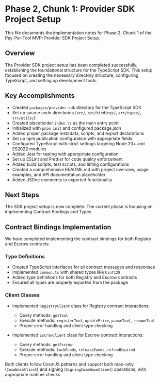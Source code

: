# Phase 2, Chunk 1: Provider SDK Project Setup

This file documents the implementation notes for Phase 2, Chunk 1 of the Pay-Per-Tool MVP: Provider SDK Project Setup.

## Overview
The Provider SDK project setup has been completed successfully, establishing the foundational structure for the TypeScript SDK. This setup focused on creating the necessary directory structure, configuring TypeScript, and setting up development tools.

## Key Accomplishments
- Created `packages/provider-sdk` directory for the TypeScript SDK
- Set up source code directories (`src/`, `src/bindings/`, `src/types/`, `src/utils/`)
- Created placeholder `index.ts` as the main entry point
- Initialized with `pnpm init` and configured package.json
- Added proper package metadata, scripts, and export declarations
- Set up npm publication configuration with appropriate fields
- Configured TypeScript with strict settings targeting Node 20+ and ES2022 modules
- Added Jest for testing with appropriate configuration
- Set up ESLint and Prettier for code quality enforcement
- Added build scripts, test scripts, and linting configurations
- Created a comprehensive README.md with project overview, usage examples, and API documentation placeholder
- Added JSDoc comments to exported functionality

## Next Steps
The SDK project setup is now complete. The current phase is focusing on implementing Contract Bindings and Types.

## Contract Bindings Implementation
We have completed implementing the contract bindings for both Registry and Escrow contracts:

### Type Definitions
- Created TypeScript interfaces for all contract messages and responses
- Implemented `common.ts` with shared types like `Uint128`
- Added type definitions for both Registry and Escrow contracts
- Ensured all types are properly exported from the package

### Client Classes
- Implemented `RegistryClient` class for Registry contract interactions:
  - Query methods: `getTool`
  - Execute methods: `registerTool`, `updatePrice`, `pauseTool`, `resumeTool`
  - Proper error handling and client type checking

- Implemented `EscrowClient` class for Escrow contract interactions:
  - Query methods: `getEscrow`
  - Execute methods: `lockFunds`, `releaseFunds`, `refundExpired`
  - Proper error handling and client type checking

Both clients follow CosmJS patterns and support both read-only (`CosmWasmClient`) and signing (`SigningCosmWasmClient`) operations, with appropriate runtime checks.
